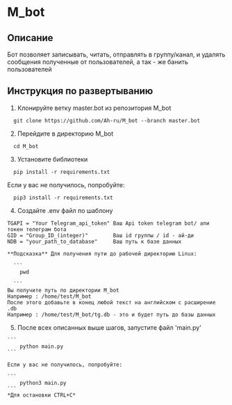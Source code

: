 # M_bot

## Описание 
Бот позволяет записывать, читать, отправлять в группу/канал, и удалять сообщения полученные от пользователей, а так - же банить пользователей


## Инструкция по развертыванию
  1. Клонируйте ветку master.bot из репозитория M_bot

  ```
    git clone https://github.com/Ah-ru/M_bot --branch master.bot
  ```

  2. Перейдите в директорию M_bot

  ```
    cd M_bot
  ```

  3. Установите библиотеки

  ```
    pip install -r requirements.txt
  ```

  Если у вас не получилось, попробуйте:

  ```
    pip3 install -r requirements.txt
  ```

  4. Создайте .env файл по шаблону
    
    TGAPI = "Your Telegram_api_token" Ваш Api token telegram bot/ апи токен телеграм бота
    GID = "Group_ID_(integer)"        Ваш id группы / id - ай-ди
    NDB = "your_path_to_database"     Ваш путь к базе данных

    **Подсказка** Для получения пути до рабочей директорию Linux:

      ```
        pwd
        
      ```
    Вы получите путь по директории M_bot
    Например : /home/test/M_bot
    После этого добавьте в конец любой текст на английском с расширение .db
    Например : /home/test/M_bot/tg.db - это и будет путь до базы данных

  5. После всех описанных выше шагов, запустите файл 'main.py'

    ```
        python main.py
    ```

    Если у вас не получилось, попробуйте:

    ```
        python3 main.py
    ```
    *Для остановки CTRL+C*
    
